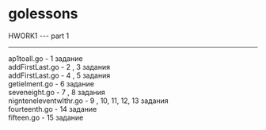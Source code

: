# golessons
HWORK1 --- part 1  <hr>
ap1toall.go            - 1     задание <br>
addFirstLast.go        - 2 , 3 задания <br>
addFirstLast.go        - 4 , 5 задания <br>
getielment.go          - 6     задание <br>
seveneight.go          - 7 , 8 задания <br>
nignteneleventwlthr.go - 9 , 10, 11, 12, 13 задания <br>
fourteenth.go          - 14    задание  <br> 
fifteen.go             - 15    задание  <br> 
